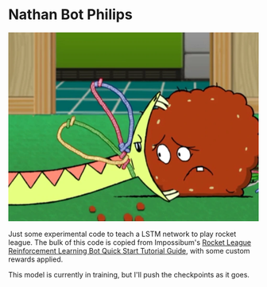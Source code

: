 # Nathan Bot Philips 

![Nathan Scott Philips having a snack](snake.webp)

Just some experimental code to teach a LSTM network to play rocket league. The
bulk of this code is copied from Impossibum's [Rocket League Reinforcement
Learning Bot Quick Start Tutorial
Guide](https://www.youtube.com/watch?v=C92_UFZ1W-U), with some custom rewards applied.

This model is currently in training, but I'll push the checkpoints as it goes.
